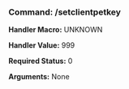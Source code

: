 ### Command: /setclientpetkey

**Handler Macro:** UNKNOWN

**Handler Value:** 999

**Required Status:** 0

**Arguments:**
None

